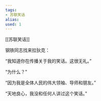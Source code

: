 ```yaml
---
tags: 
- 苏联笑话 
alias:
used: 1
---
```

[[苏联笑话]]


钢铁同志找来拉狄克：

“我知道你在传播关于我的笑话。这很无礼。”

“为什么？”

“因为我是全体人民的伟大领袖、导师和朋友。”

“天地良心，我没和任何人讲过这个笑话。”  



